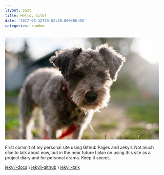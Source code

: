 ```yaml
---
layout: post
title: Hello, site!
date: '2017-03-12T20:02:29.000+00:00'
categories: random
---
```

 
<!--![alt text](https://github.com/benjithompson/benjithompson.github.io/blob/master/assets/imgs/murphy.jpg?raw=true "Murphy the dog."){: .img-left}-->

<img class="img-left" src="https://github.com/benjithompson/benjithompson.github.io/blob/master/assets/imgs/murphy.jpg?raw=true" alt="murph">

<div class=inqC2CImgContainer_Fixed1>
</div>


First commit of my personal site using Github Pages and Jekyll. Not much else to talk about now, but in the near future I plan on using this site as a project diary and for personal drama. Keep it secret...

[jekyll-docs](https://jekyllrb.com/docs/home) \\
[jekyll-github](https://github.com/jekyll/jekyll) \\
[jekyll-talk](https://talk.jekyllrb.com/) 

